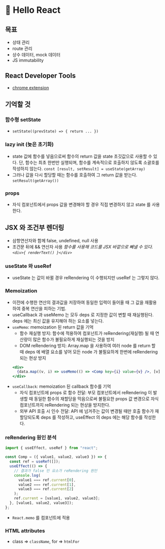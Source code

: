 # :ear_of_rice: Hello React

## 목표

- 상태 관리
- route 관리
- 상수 데이터, mock 데이터
- JS immutability

## React Developer Tools

- [chrome extension](https://chrome.google.com/webstore/detail/react-developer-tools/fmkadmapgofadopljbjfkapdkoienihi)

## 기억할 것

### 함수형 setState

- `setState((prevState) => { return ... })`

### lazy init (늦은 초기화)

- state 값에 함수를 넣음으로써 함수의 return 값을 state 초깃값으로 사용할 수 있다. 단, 함수는 최초 한번만 실행되며, 함수를 계속적으로 호출하지 않도록 소괄호를 작성하지 않는다.
  `const [result, setResult] = useState(getArray)`
- 그러나 값을 다시 할당할 때는 함수를 호출하여 그 return 값을 받는다.
  `setResult(getArray())`

### props

- 자식 컴포넌트에서 props 값을 변경해야 할 경우 직접 변경하지 않고 state 를 사용한다.

## JSX 와 조건부 렌더링

- 삼항연산자와 함께 false, undefined, null 사용
- 조건문 뒤에 && 연산자 사용
  _함수를 사용해 코드를 JSX 바깥으로 빼낼 수 있다. `<div>{ renderText() }</div>`_

### useState 와 useRef

- useState 는 값이 바뀔 경우 reRendering 이 수행되지만 useRef 는 그렇지 않다.

### Memoization

- 이전에 수행한 연산의 결과값을 저장하여 동일한 입력이 들어올 때 그 값을 재활용하여 중복 연산을 피하는 기법.
- useCallback 과 useMemo 는 모두 deps 로 지정한 값이 변할 때 재실행된다. deps 에는 최신 값을 유지해야 하는 요소를 넣는다.
- `useMemo`: memoization 된 return 값을 기억
  - 함수 재실행 방지: 함수에 적용하여 컴포넌트가 reRendering(재실행) 될 때 연산량이 많은 함수가 불필요하게 재실행되는 것을 방지
  - DOM reRendering 방지: Array.map 을 사용하여 여러 node 를 return 할 때 deps 에 배열 요소를 넣어 모든 node 가 불필요하게 한번에 reRendering 되는 현상 방지
  ```jsx
  <div>
    {data.map((v, i) => useMemo(() => <Comp key={i} value={v} />, [v]))}
  </div>
  ```
- `useCallback`: memoization 된 callback 함수를 기억
  - 자식 컴포넌트에 props 로 함수 전달: 부모 컴포넌트에서 reRendering 이 발생할 때 동일한 함수의 재할당을 막음으로써 불필요한 props 값 변경으로 자식 컴포넌트까지 reRendering 되는 현상을 방지한다.
  - 외부 API 호출 시 인수 전달: API 에 넘겨주는 값이 변경될 때만 호출 함수가 재할당되도록 deps 를 작성하고, useEffect 의 deps 에는 해당 함수를 작성한다.

### reRendering 원인 분석

```js
import { useEffect, useRef } from "react";

const Comp = ({ value1, value2, value3 }) => {
  const ref = useRef([]);
  useEffect(() => {
    // 결과가 false 인 요소가 reRendering 원인
    console.log(
      value1 === ref.current[0],
      value2 === ref.current[1],
      value3 === ref.current[2]
    );
    ref.current = [value1, value2, value3];
  }, [value1, value2, value3]);
};
```

- `React.memo` 를 컴포넌트에 적용

### HTML attributes

- class => `className`, for => `htmlFor`
